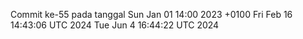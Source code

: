 Commit ke-55 pada tanggal Sun Jan 01 14:00 2023 +0100
Fri Feb 16 14:43:06 UTC 2024
Tue Jun  4 16:44:22 UTC 2024
